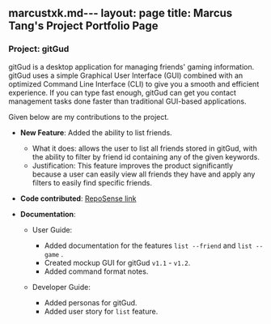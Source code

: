 marcustxk.md---
layout: page
title: Marcus Tang's Project Portfolio Page
---

### Project: gitGud

gitGud is a desktop application for managing friends' gaming information. gitGud uses a simple Graphical User Interface
(GUI) combined with an optimized Command Line Interface (CLI) to give you a smooth and efficient experience. If you can
type fast enough, gitGud can get you contact management tasks done faster than traditional GUI-based applications.

Given below are my contributions to the project.

* **New Feature**: Added the ability to list friends.
  * What it does: allows the user to list all friends stored in gitGud, with the ability to filter by friend id containing any of the given keywords.
  * Justification: This feature improves the product significantly because a user can easily view all friends they have and apply any filters to easily find specific friends.

* **Code contributed**: [RepoSense link](https://nus-cs2103-ay2122s1.github.io/tp-dashboard/?search=MarcusTXK&sort=groupTitle&sortWithin=title&timeframe=commit&mergegroup=&groupSelect=groupByRepos&breakdown=true&checkedFileTypes=docs~functional-code~test-code~other&since=2021-09-17&tabOpen=true&tabType=authorship&zFR=false&tabAuthor=MarcusTXK&tabRepo=AY2122S1-CS2103T-W13-4%2Ftp%5Bmaster%5D&authorshipIsMergeGroup=false&authorshipFileTypes=&authorshipIsBinaryFileTypeChecked=false)

* **Documentation**:
  * User Guide:
    * Added documentation for the features `list --friend` and `list --game` .
    * Created mockup GUI for gitGud `v1.1` - `v1.2`.
    * Added command format notes.

  * Developer Guide:
    * Added personas for gitGud.
    * Added user story for `list` feature.
